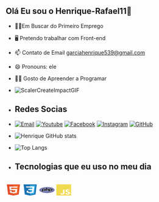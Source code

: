 ## Olá Eu sou o Henrique-Rafael11👋

- 👨‍💼Em Buscar do Primeiro Emprego
- 🖥 Pretendo trabalhar com Front-end
- 📫 Contato de Email garciahenrique539@gmail.com
- 😄 Pronouns: ele
- 🧑‍💻 Gosto de Apreender a Programar
- ![ScalerCreateImpactGIF](https://github.com/henrique-rafael11/henrique-rafael11/assets/138715501/cd1e6447-1809-4937-a53a-f15211d0df59)

- ## Redes Socias 

- [![Email](https://img.shields.io/badge/Gmail-D14836?style=for-the-badge&logo=gmail&logoColor=white)](https://gmail.com/garciahenrique539@gmail.com) [![Youtube](https://img.shields.io/badge/YouTube-FF0000?style=for-the-badge&logo=youtube&logoColor=white)](https://youtube.com/c/henriquegarcia7030) [![Facebook]( https://img.shields.io/badge/Facebook-1877F2?style=for-the-badge&logo=facebook&logoColor=white)](https://facebook.com/Henrique_Rafael) [![Instagram]( https://img.shields.io/badge/Instagram-1877F2?style=for-the-badge&logo=instagram&logoColor=white)](https://instagram.com/henrique.rsg_11) [![GitHub](https://img.shields.io/badge/GitHub-100000?style=for-the-badge&logo=github&logoColor=white)](https://github.com/henrique-rafael11)

- ![Henrique GitHub stats](https://github-readme-stats.vercel.app/api?username=henrique-rafael11&show_icons=true&theme=radical)
- ![Top Langs](https://github-readme-stats.vercel.app/api/top-langs/?username=henrique-rafael11&layout=compact)

- ## Tecnologias que eu uso no meu dia
 <div style="display: inline_block"><br>
  <img align="center" alt="Henrique-HTML" height="30" width="40" src="https://raw.githubusercontent.com/devicons/devicon/master/icons/html5/html5-original.svg">
  <img align="center" alt="Henrique-CSS" height="30" width="40" src="https://raw.githubusercontent.com/devicons/devicon/master/icons/css3/css3-original.svg">
  <img align="center" alt="Henrique-PHP" height="30" width="40" src="https://raw.githubusercontent.com/devicons/devicon/master/icons/php/php-original.svg">
  <img align="center" alt="Henrique-JS" height="30" width="40" src="https://raw.githubusercontent.com/devicons/devicon/master/icons/javascript/javascript-plain.svg">  
 </div>
